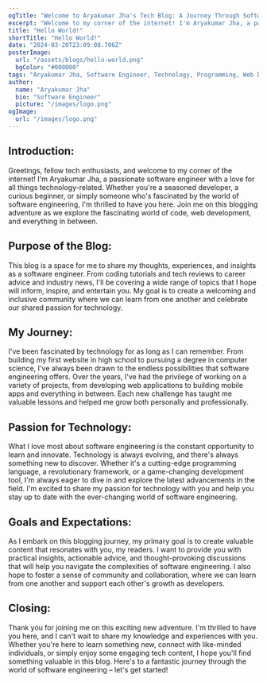 ```yaml
---
ogTitle: "Welcome to Aryakumar Jha's Tech Blog: A Journey Through Software Engineering"
excerpt: "Welcome to my corner of the internet! I'm Aryakumar Jha, a passionate software engineer with a love for all things technology-related. Join me on this blogging adventure as we explore the fascinating world of software engineering together."
title: "Hello World!"
shortTitle: "Hello World!"
date: "2024-03-20T23:09:08.706Z"
posterImage:
  url: "/assets/blogs/hello-world.png"
  bgColor: "#000000"
tags: "Aryakumar Jha, Software Engineer, Technology, Programming, Web Development"
author:
  name: "Aryakumar Jha"
  bio: "Software Engineer"
  picture: "/images/logo.png"
ogImage:
  url: "/images/logo.png"
---
```


## Introduction:

Greetings, fellow tech enthusiasts, and welcome to my corner of the internet! I'm Aryakumar Jha, a passionate software engineer with a love for all things technology-related. Whether you're a seasoned developer, a curious beginner, or simply someone who's fascinated by the world of software engineering, I'm thrilled to have you here. Join me on this blogging adventure as we explore the fascinating world of code, web development, and everything in between.

## Purpose of the Blog:

This blog is a space for me to share my thoughts, experiences, and insights as a software engineer. From coding tutorials and tech reviews to career advice and industry news, I'll be covering a wide range of topics that I hope will inform, inspire, and entertain you. My goal is to create a welcoming and inclusive community where we can learn from one another and celebrate our shared passion for technology.

## My Journey:

I've been fascinated by technology for as long as I can remember. From building my first website in high school to pursuing a degree in computer science, I've always been drawn to the endless possibilities that software engineering offers. Over the years, I've had the privilege of working on a variety of projects, from developing web applications to building mobile apps and everything in between. Each new challenge has taught me valuable lessons and helped me grow both personally and professionally.

## Passion for Technology:

What I love most about software engineering is the constant opportunity to learn and innovate. Technology is always evolving, and there's always something new to discover. Whether it's a cutting-edge programming language, a revolutionary framework, or a game-changing development tool, I'm always eager to dive in and explore the latest advancements in the field. I'm excited to share my passion for technology with you and help you stay up to date with the ever-changing world of software engineering.

## Goals and Expectations:

As I embark on this blogging journey, my primary goal is to create valuable content that resonates with you, my readers. I want to provide you with practical insights, actionable advice, and thought-provoking discussions that will help you navigate the complexities of software engineering. I also hope to foster a sense of community and collaboration, where we can learn from one another and support each other's growth as developers.

## Closing:

Thank you for joining me on this exciting new adventure. I'm thrilled to have you here, and I can't wait to share my knowledge and experiences with you. Whether you're here to learn something new, connect with like-minded individuals, or simply enjoy some engaging tech content, I hope you'll find something valuable in this blog. Here's to a fantastic journey through the world of software engineering – let's get started!
